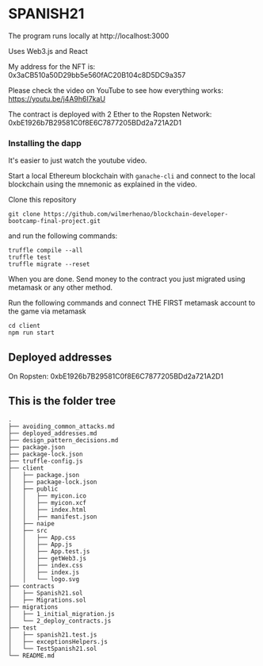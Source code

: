 # SPANISH21

The program runs locally at http://localhost:3000 

Uses Web3.js and React

My address for the NFT is: 0x3aCB510a50D29bb5e560fAC20B104c8D5DC9a357

Please check the video on YouTube to see how everything works:
https://youtu.be/j4A9h6I7kaU

The contract is deployed with 2 Ether to the Ropsten Network:
0xbE1926b7B29581C0f8E6C7877205BDd2a721A2D1

### Installing the dapp

It's easier to just watch the youtube video.

Start a local Ethereum blockchain with `ganache-cli` and connect to the local blockchain using the mnemonic as explained in the video.

Clone this repository 
```
git clone https://github.com/wilmerhenao/blockchain-developer-bootcamp-final-project.git
```

and run the following commands:
```
truffle compile --all
truffle test
truffle migrate --reset
```

When you are done. Send money to the contract you just migrated using metamask or any other method.

Run the following commands and connect THE FIRST metamask account to the game via metamask

```
cd client
npm run start
```

## Deployed addresses

On Ropsten: 0xbE1926b7B29581C0f8E6C7877205BDd2a721A2D1

## This is the folder tree

```
.
├── avoiding_common_attacks.md
├── deployed_addresses.md
├── design_pattern_decisions.md
├── package.json
├── package-lock.json
├── truffle-config.js
├── client
│   ├── package.json
│   ├── package-lock.json
│   ├── public
│   │   ├── myicon.ico
│   │   ├── myicon.xcf
│   │   ├── index.html
│   │   ├── manifest.json
│   ├── naipe
│   ├── src
│   │   ├── App.css
│   │   ├── App.js
│   │   ├── App.test.js
│   │   ├── getWeb3.js
│   │   ├── index.css
│   │   ├── index.js
│   │   └── logo.svg
├── contracts
│   ├── Spanish21.sol
│   ├── Migrations.sol
├── migrations
│   ├── 1_initial_migration.js
│   └── 2_deploy_contracts.js
├── test
│   ├── spanish21.test.js
│   ├── exceptionsHelpers.js
│   └── TestSpanish21.sol
└── README.md

```

